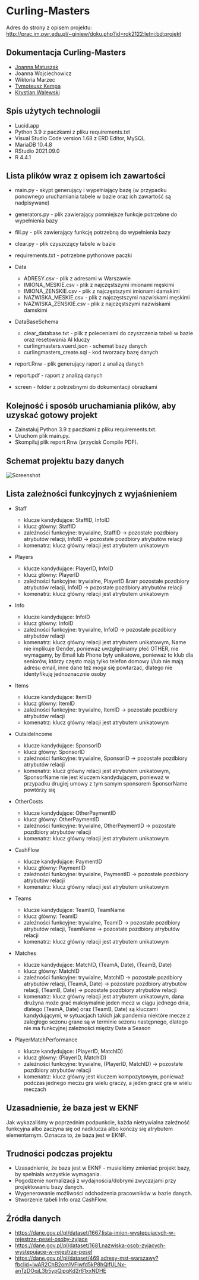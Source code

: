 # Curling-Masters

Adres do strony z opisem projektu: http://prac.im.pwr.edu.pl/~giniew/doku.php?id=rok2122:letni:bd:projekt

## Dokumentacja Curling-Masters
- [Joanna Matuszak](https://github.com/vsiv00)
- Joanna Wojciechowicz
- Wiktoria Marzec
- [Tymoteusz Kempa](https://github.com/Tymo108)
- [Krystian Walewski](https://github.com/kwalewski)

## Spis użytych technologii

- Lucid.app
- Python 3.9 z paczkami z pliku requirements.txt
- Visual Studio Code version 1.68 z ERD Editor, MySQL
- MariaDB 10.4.8
- RStudio 2021.09.0
- R 4.4.1

## Lista plików wraz z opisem ich zawartości

- main.py - skypt generujący i wypełniający bazę (w przypadku ponownego uruchamiania tabele w bazie oraz ich zawartość są nadpisywane)
- generators.py - plik zawierający pomniejsze funkcje potrzebne do wypełnienia bazy
- fill.py - plik zawierający funkcję potrzebną do wypełnienia bazy
- clear.py - plik czyszczący tabele w bazie
- requirements.txt - potrzebne pythonowe paczki
- Data
    - ADRESY.csv - plik z adresami w Warszawie
    - IMIONA_MESKIE.csv - plik z najczęstszymi imionami męskimi
    - IMIONA_ZENSKIE.csv - plik z najczęstszymi imionami damskimi
    - NAZWISKA_MESKIE.csv - plik z najczęstszymi nazwiskami męskimi
    - NAZWISKA_ZENSKIE.csv - plik z najczęstszymi nazwiskami damskimi
- DataBaseSchema

    - clear_database.txt - plik z poleceniami do czyszczenia tabeli w bazie oraz resetowania AI kluczy
    - curlingmasters.vuerd.json - schemat bazy danych
    - curlingmasters_create.sql - kod tworzacy bazę danych
- report.Rnw - plik generujący raport z analizą danych
- report.pdf - raport z analizą danych
- screen - folder z potrzebnymi do dokumentacji obrazkami

## Kolejność i sposób uruchamiania plików, aby uzyskać gotowy projekt

- Zainstaluj Python 3.9 z paczkami z pliku requirements.txt.
- Uruchom plik main.py.
- Skompiluj plik report.Rnw (przycisk Compile PDF).

## Schemat projektu bazy danych

![Screenshot](screen/schema.png)

## Lista zależności funkcyjnych z wyjaśnieniem

- Staff
    - klucze kandydujące: StaffID, InfoID
    - klucz główny: StaffID
    - zależności funkcyjne: trywialne, StaffID &rarr; pozostałe pozdbiory atrybutów relacji, InfoID &rarr; pozostałe pozdbiory atrybutów relacji
    - komenatrz: klucz główny relacji jest atrybutem unikatowym

    
- Players
    - klucze kandydujące: PlayerID, InfoID
    - klucz główny: PlayerID
    - zależności funkcyjne: trywialne, PlayerID &rarr pozostałe pozdbiory atrybutów relacji, InfoID &rarr; pozostałe pozdbiory atrybutów relacji
    - komenatrz: klucz główny relacji jest atrybutem unikatowym

    
- Info
    - klucze kandydujące: InfoID
    - klucz główny: InfoID
    - zależności funkcyjne: trywialne, InfoID &rarr; pozostałe pozdbiory atrybutów relacji
    - komenatrz: klucz główny relacji jest atrybutem unikatowym, Name nie implikuje Gender, ponieważ uwzględniamy płeć OTHER, nie wymagamy, by Email lub Phone były unikatowe, ponieważ to klub dla seniorów, którzy często mają tylko telefon domowy i/lub nie mają adresu email, inne dane też moga się powtarzać, dlatego nie identyfikują jednoznacznie osoby
    
- Items
    - klucze kandydujące: ItemID
    - klucz główny: ItemID
    - zależności funkcyjne: trywialne, ItemID &rarr; pozostałe pozdbiory atrybutów relacji
    - komenatrz: klucz główny relacji jest atrybutem unikatowym
    
- OutsideIncome
    - klucze kandydujące: SponsorID
    - klucz główny: SponsorID
    - zależności funkcyjne: trywialne, SponsorID &rarr; pozostałe pozdbiory atrybutów relacji
    - komenatrz: klucz główny relacji jest atrybutem unikatowym, SponsorName nie jest kluczem kandydującym, ponieważ w przypadku drugiej umowy z tym samym sponsorem SponsorName powtórzy się
    
- OtherCosts
    - klucze kandydujące: OtherPaymentID
    - klucz główny: OtherPaymentID
    - zależności funkcyjne: trywialne, OtherPaymentID &rarr; pozostałe pozdbiory atrybutów relacji
    - komenatrz: klucz główny relacji jest atrybutem unikatowym
    
- CashFlow
    - klucze kandydujące: PaymentID
    - klucz główny: PaymentID
    - zależności funkcyjne: trywialne, PaymentID &rarr; pozostałe pozdbiory atrybutów relacji
    - komenatrz: klucz główny relacji jest atrybutem unikatowym
    
- Teams
    - klucze kandydujące: TeamID, TeamName
    - klucz główny: TeamID
    - zależności funkcyjne: trywialne, TeamID &rarr; pozostałe pozdbiory atrybutów relacji, TeamName &rarr; pozostałe pozdbiory atrybutów relacji
    - komenatrz: klucz główny relacji jest atrybutem unikatowym
    
- Matches
    - klucze kandydujące: MatchID, (TeamA, Date), (TeamB, Date)
    - klucz główny: MatchID
    - zależności funkcyjne: trywialne, MatchID &rarr; pozostałe pozdbiory atrybutów relacji, (TeamA, Date) &rarr; pozostałe pozdbiory atrybutów relacji, (TeamB, Date) &rarr; pozostałe pozdbiory atrybutów relacji
    - komenatrz: klucz główny relacji jest atrybutem unikatowym, dana drużyna może grać maksymalnie jeden mecz w ciągu jednego dnia, dlatego (TeamA, Date) oraz (TeamB, Date) są kluczami kandydującymi, w sytuacjach takich jak pandemia niektóre mecze z zaległego sezonu grane są w terminie sezonu następnego, dlatego nie ma funkcyjnej zależności między Date a Season
    
- PlayerMatchPerformance
    - klucze kandydujące: (PlayerID, MatchID)
    - klucz główny: (PlayerID, MatchID)
    - zależności funkcyjne: trywialne, (PlayerID, MatchID) &rarr; pozostałe pozdbiory atrybutów relacji
    - komenatrz: klucz główny jest kluczem kompozytowym, ponieważ podczas jednego meczu gra wielu graczy, a jeden gracz gra w wielu meczach
 

## Uzasadnienie, że baza jest w EKNF

Jak wykazaliśmy w poprzednim podpunkcie, każda nietrywialna zależność funkcyjna albo zaczyna się od nadklucza albo kończy się atrybutem elementarnym. Oznacza to, że baza jest w EKNF.


## Trudności podczas projektu

- Uzasadnienie, że baza jest w EKNF - musieliśmy zmieniać projekt bazy, by spełniała wszystkie wymagania.
- Pogodzenie normalizacji z wydajnościa/dobrymi zwyczajami przy projektowaniu bazy danych.
- Wygenerowanie możliwości odchodzenia pracowników w bazie danych.
- Stworzenie tabeli Info oraz CashFlow.

## Źródła danych

- https://dane.gov.pl/pl/dataset/1667,lista-imion-wystepujacych-w-rejestrze-pesel-osoby-zyjace 
- https://dane.gov.pl/pl/dataset/1681,nazwiska-osob-zyjacych-wystepujace-w-rejestrze-pesel
- https://dane.gov.pl/pl/dataset/469,adresy-mst-warszawy?fbclid=IwAR2ChB2om1VFiwfd5kP8hQlfULNx-anTzDOqjL3b5ypQjpqKd2r61xxNDHE

